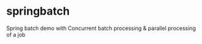 # springbatch
Spring batch demo with Concurrent batch processing &amp; parallel processing of a job
